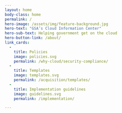 ```yaml
---
layout: home
body-class: home
permalink: /
hero-image: /assets/img/feature-background.jpg
hero-text: "GSA’s Cloud Information Center"
hero-sub-text: Helping government get on the cloud
hero-button-link: /about/
link_cards:
  - 
    title: Policies
    image: policies.svg
    permalink: /why-cloud/security-compliance/
  - 
    title: Templates
    image: templates.svg
    permalink: /acquisition/templates/
  - 
    title: Implementation guidelines
    image: guidelines.svg
    permalink: /implementation/

---
```

